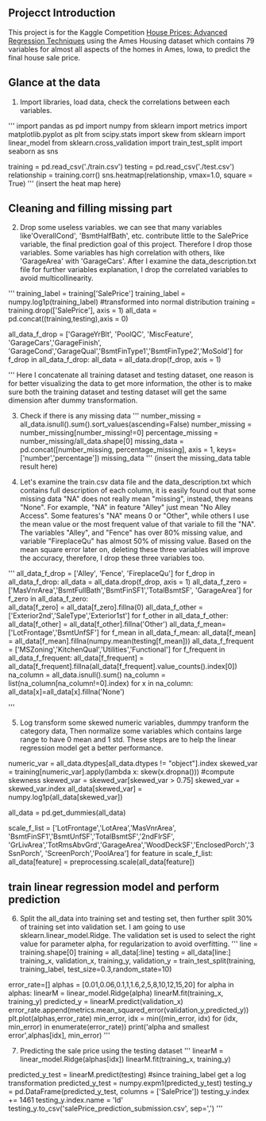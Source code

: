 ## Projecct Introduction
This project is for the Kaggle Competition [House Prices: Advanced Regression Techniques](https://www.kaggle.com/c/house-prices-advanced-regression-techniques)
using the Ames Housing dataset which contains 79 variables for almost all aspects of the homes in Ames, Iowa, to predict the final house sale price.



## Glance at the data

1. Import libraries, load data, check  the correlations between each variables.

'''
import pandas as pd
import numpy
from sklearn import metrics
import matplotlib.pyplot as plt
from scipy.stats import skew
from sklearn import linear_model
from sklearn.cross_validation import train_test_split
import seaborn as sns

training = pd.read_csv('./train.csv')
testing = pd.read_csv('./test.csv')
relationship = training.corr()
sns.heatmap(relationship, vmax=1.0, square = True)
'''
(insert the heat map here)

## Cleaning and filling missing part

2. Drop some useless variables.
we can see that many variables like'OverallCond', 'BsmtHalfBath', etc. contribute little to the SalePrice variable, the final prediction goal of this project. Therefore I drop those variables. Some variables has high correlation with others, like 'GarageArea' with 'GarageCars'. After I examine the data_description.txt file for further variables explanation, I drop the correlated variables to avoid multicollinearity.

'''
training_label = training['SalePrice']
training_label = numpy.log1p(training_label)  #transformed into normal distribution
training = training.drop(['SalePrice'], axis = 1) 
all_data = pd.concat((training,testing),axis = 0)

all_data_f_drop = ['GarageYrBlt', 'PoolQC', 'MiscFeature', 'GarageCars','GarageFinish',
                   'GarageCond','GarageQual','BsmtFinType1','BsmtFinType2','MoSold']
for f_drop in all_data_f_drop:
    all_data = all_data.drop(f_drop, axis = 1)

'''
Here I concatenate all training dataset and testing dataset, one reason is for better visualizing the data to get more information, the other is to make sure both the training dataset and testing dataset will get the same dimension after dummy transformation.

3. Check if there is any missing data
'''
number_missing = all_data.isnull().sum().sort_values(ascending=False)
number_missing = number_missing[number_missing!=0]
percentage_missing = number_missing/all_data.shape[0]
missing_data = pd.concat([number_missing, percentage_missing], axis = 1, keys=['number','percentage'])
missing_data
'''
(insert the missing_data table result here)



4. Let's examine the train.csv data file and the data_description.txt which contains full description of each column, it is easily found out that some missing data "NA" does not really mean "missing", instead, they means "None". For example, "NA" in feature "Alley" just mean "No Alley Access". Some features's "NA" means 0 or "Other", while others I use the mean value or the most frequent value of that variale to fill the "NA". The variables "Alley", and "Fence" has over 80% missing value, and variable "FireplaceQu" has almost 50% of missing value. Based on the mean square error later on, deleting these three variables will improve the accuracy, therefore, I drop these three variables too.

'''
all_data_f_drop = ['Alley', 'Fence', 'FireplaceQu']
for f_drop in all_data_f_drop:
    all_data = all_data.drop(f_drop, axis = 1)
all_data_f_zero = ['MasVnrArea','BsmtFullBath','BsmtFinSF1','TotalBsmtSF',
                  'GarageArea']
for f_zero in all_data_f_zero:                  
    all_data[f_zero] = all_data[f_zero].fillna(0)
all_data_f_other = ['Exterior2nd','SaleType','Exterior1st']
for f_other in all_data_f_other:
    all_data[f_other] = all_data[f_other].fillna('Other')
all_data_f_mean=['LotFrontage','BsmtUnfSF']
for f_mean in all_data_f_mean:
    all_data[f_mean] = all_data[f_mean].fillna(numpy.mean(testing[f_mean]))
all_data_f_frequent = ['MSZoning','KitchenQual','Utilities','Functional']
for f_frequent in all_data_f_frequent:
    all_data[f_frequent] = all_data[f_frequent].fillna(all_data[f_frequent].value_counts().index[0])
na_column = all_data.isnull().sum()
na_column = list(na_column[na_column!=0].index)
for x in na_column:
    all_data[x]=all_data[x].fillna('None')    

'''

5. Log transform some skewed numeric variables, dummpy tranform the category data, Then normalize some variables which contains large range to have 0 mean and 1 std.
These steps are to help the linear regression model get a better performance.

numeric_var = all_data.dtypes[all_data.dtypes != "object"].index
skewed_var = training[numeric_var].apply(lambda x: skew(x.dropna())) #compute skewness
skewed_var = skewed_var[skewed_var > 0.75]
skewed_var = skewed_var.index
all_data[skewed_var] = numpy.log1p(all_data[skewed_var])

all_data = pd.get_dummies(all_data)

scale_f_list = ['LotFrontage','LotArea','MasVnrArea',
'BsmtFinSF1','BsmtUnfSF','TotalBsmtSF','2ndFlrSF',
'GrLivArea','TotRmsAbvGrd','GarageArea','WoodDeckSF','EnclosedPorch','3SsnPorch',
'ScreenPorch','PoolArea']
for feature in scale_f_list:
    all_data[feature] = preprocessing.scale(all_data[feature])

## train linear regression model and perform prediction

6. Split the all_data into training set and testing set, then further split 30% of training set into validation set. I am going to use sklearn.linear_model.Ridge. The validation set is used to select the right value for parameter alpha, for regularization to avoid overfitting.
'''
line = training.shape[0]
training = all_data[:line]
testing = all_data[line:]    
training_x, validation_x, training_y, validation_y = train_test_split(training, training_label, test_size=0.3,random_state=10)

error_rate=[]
alphas = [0.01,0.06,0.1,1,1.6,2,5,8,10,12,15,20]
for alpha in alphas:
    linearM = linear_model.Ridge(alpha)
    linearM.fit(training_x, training_y)
    predicted_y = linearM.predict(validation_x)
    error_rate.append(metrics.mean_squared_error(validation_y,predicted_y))
plt.plot(alphas,error_rate)
min_error, idx = min((min_error, idx) for (idx, min_error) in enumerate(error_rate))
print('alpha and smallest error',alphas[idx], min_error)
'''

7. Predicting the sale price using the testing dataset
'''
linearM = linear_model.Ridge(alphas[idx])
linearM.fit(training_x, training_y)

predicted_y_test = linearM.predict(testing)
#since training_label get a log transformation
predicted_y_test = numpy.expm1(predicted_y_test)
testing_y = pd.DataFrame(predicted_y_test, columns = ['SalePrice'])
testing_y.index += 1461
testing_y.index.name = 'Id'
testing_y.to_csv('salePrice_prediction_submission.csv', sep=',')
'''


